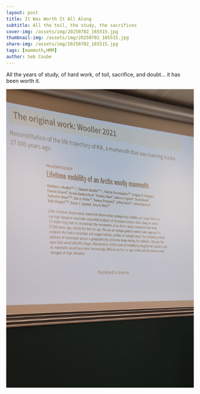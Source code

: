 ```yaml
---
layout: post
title: It Was Worth It All Along
subtitle: All the toil, the study, the sacrifices
cover-img: /assets/img/20250702_165515.jpg
thumbnail-img: /assets/img/20250702_165515.jpg
share-img: /assets/img/20250702_165515.jpg
tags: [mammoth,HMM]
author: Seb Coube
---
```


All the years of study, of hard work, of toil, sacrifice, and doubt... it has been worth it. 


<p align="center">
  <img 
    src="/assets/img/20250702_165515.jpg" width="600" height="800" 
    />
</p>
